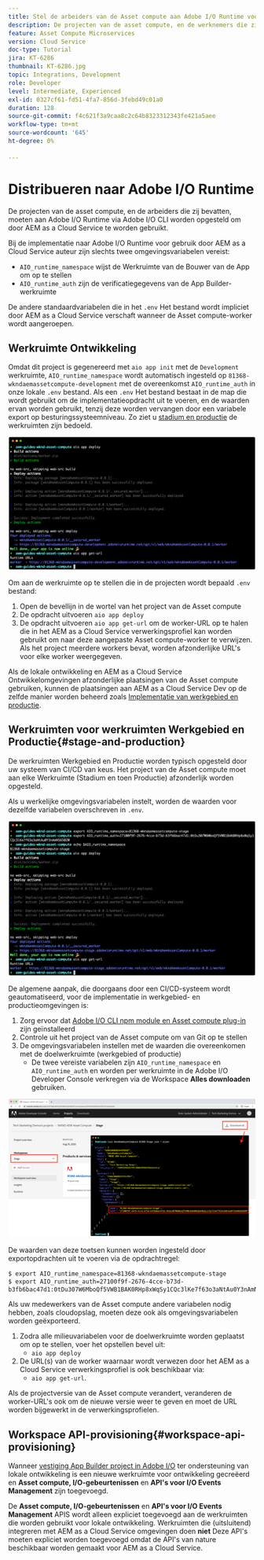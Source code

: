 ```yaml
---
title: Stel de arbeiders van de Asset compute aan Adobe I/O Runtime voor gebruik met AEM as a Cloud Service op
description: De projecten van de asset compute, en de werknemers die zij bevatten, moeten in Adobe I/O Runtime worden ingezet om door AEM as a Cloud Service te worden gebruikt.
feature: Asset Compute Microservices
version: Cloud Service
doc-type: Tutorial
jira: KT-6286
thumbnail: KT-6286.jpg
topic: Integrations, Development
role: Developer
level: Intermediate, Experienced
exl-id: 0327cf61-fd51-4fa7-856d-3febd49c01a0
duration: 128
source-git-commit: f4c621f3a9caa8c2c64b8323312343fe421a5aee
workflow-type: tm+mt
source-wordcount: '645'
ht-degree: 0%

---
```


# Distribueren naar Adobe I/O Runtime

De projecten van de asset compute, en de arbeiders die zij bevatten, moeten aan Adobe I/O Runtime via Adobe I/O CLI worden opgesteld om door AEM as a Cloud Service te worden gebruikt.

Bij de implementatie naar Adobe I/O Runtime voor gebruik door AEM as a Cloud Service auteur zijn slechts twee omgevingsvariabelen vereist:

+ `AIO_runtime_namespace` wijst de Werkruimte van de Bouwer van de App om op te stellen
+ `AIO_runtime_auth` zijn de verificatiegegevens van de App Builder-werkruimte

De andere standaardvariabelen die in het `.env` Het bestand wordt impliciet door AEM as a Cloud Service verschaft wanneer de Asset compute-worker wordt aangeroepen.

## Werkruimte Ontwikkeling

Omdat dit project is gegenereerd met `aio app init` met de `Development` werkruimte, `AIO_runtime_namespace` wordt automatisch ingesteld op `81368-wkndaemassetcompute-development` met de overeenkomst `AIO_runtime_auth` in onze lokale `.env` bestand.  Als een `.env` Het bestand bestaat in de map die wordt gebruikt om de implementatieopdracht uit te voeren, en de waarden ervan worden gebruikt, tenzij deze worden vervangen door een variabele export op besturingssysteemniveau. Zo ziet u [stadium en productie](#stage-and-production) de werkruimten zijn bedoeld.

![Implementatie van AIR-apps met behulp van .env-variabelen](./assets/runtime/development__aio.png)

Om aan de werkruimte op te stellen die in de projecten wordt bepaald `.env` bestand:

1. Open de bevellijn in de wortel van het project van de Asset compute
1. De opdracht uitvoeren `aio app deploy`
1. De opdracht uitvoeren `aio app get-url` om de worker-URL op te halen die in het AEM as a Cloud Service verwerkingsprofiel kan worden gebruikt om naar deze aangepaste Asset compute-worker te verwijzen. Als het project meerdere workers bevat, worden afzonderlijke URL&#39;s voor elke worker weergegeven.

Als de lokale ontwikkeling en AEM as a Cloud Service Ontwikkelomgevingen afzonderlijke plaatsingen van de Asset compute gebruiken, kunnen de plaatsingen aan AEM as a Cloud Service Dev op de zelfde manier worden beheerd zoals [Implementatie van werkgebied en productie](#stage-and-production).

## Werkruimten voor werkruimten Werkgebied en Productie{#stage-and-production}

De werkruimten Werkgebied en Productie worden typisch opgesteld door uw systeem van CI/CD van keus. Het project van de Asset compute moet aan elke Werkruimte (Stadium en toen Productie) afzonderlijk worden opgesteld.

Als u werkelijke omgevingsvariabelen instelt, worden de waarden voor dezelfde variabelen overschreven in `.env`.

![Implementatie van een AIR-toepassing met behulp van exportvariabelen](./assets/runtime/stage__export-and-aio.png)

De algemene aanpak, die doorgaans door een CI/CD-systeem wordt geautomatiseerd, voor de implementatie in werkgebied- en productieomgevingen is:

1. Zorg ervoor dat [Adobe I/O CLI npm module en Asset compute plug-in](../set-up/development-environment.md#aio) zijn geïnstalleerd
1. Controle uit het project van de Asset compute om van Git op te stellen
1. De omgevingsvariabelen instellen met de waarden die overeenkomen met de doelwerkruimte (werkgebied of productie)
   + De twee vereiste variabelen zijn `AIO_runtime_namespace` en `AIO_runtime_auth` en worden per werkruimte in de Adobe I/O Developer Console verkregen via de Workspace __Alles downloaden__ gebruiken.

![Adobe Developer Console - AIO Runtime Namespace en Auth](./assets/runtime/stage-auth-namespace.png)

De waarden van deze toetsen kunnen worden ingesteld door exportopdrachten uit te voeren via de opdrachtregel:

```
$ export AIO_runtime_namespace=81368-wkndaemassetcompute-stage
$ export AIO_runtime_auth=27100f9f-2676-4cce-b73d-b3fb6bac47d1:0tDu307W6MboQf5VWB1BAK0RHp8xWqSy1CQc3lKe7f63o3aNtAu0Y3nAmN56502W
```

Als uw medewerkers van de Asset compute andere variabelen nodig hebben, zoals cloudopslag, moeten deze ook als omgevingsvariabelen worden geëxporteerd.

1. Zodra alle milieuvariabelen voor de doelwerkruimte worden geplaatst om op te stellen, voer het opstellen bevel uit:
   + `aio app deploy`
1. De URL(s) van de worker waarnaar wordt verwezen door het AEM as a Cloud Service verwerkingsprofiel is ook beschikbaar via:
   + `aio app get-url`.

Als de projectversie van de Asset compute verandert, veranderen de worker-URL&#39;s ook om de nieuwe versie weer te geven en moet de URL worden bijgewerkt in de verwerkingsprofielen.

## Workspace API-provisioning{#workspace-api-provisioning}

Wanneer [vestiging App Builder project in Adobe I/O](../set-up/app-builder.md) ter ondersteuning van lokale ontwikkeling is een nieuwe werkruimte voor ontwikkeling gecreëerd en __Asset compute, I/O-gebeurtenissen__ en __API&#39;s voor I/O Events Management__ zijn toegevoegd.

De __Asset compute, I/O-gebeurtenissen__ en __API&#39;s voor I/O Events Management__ APIS wordt alleen expliciet toegevoegd aan de werkruimten die worden gebruikt voor lokale ontwikkeling. Werkruimten die (uitsluitend) integreren met AEM as a Cloud Service omgevingen doen __niet__ Deze API&#39;s moeten expliciet worden toegevoegd omdat de API&#39;s van nature beschikbaar worden gemaakt voor AEM as a Cloud Service.
